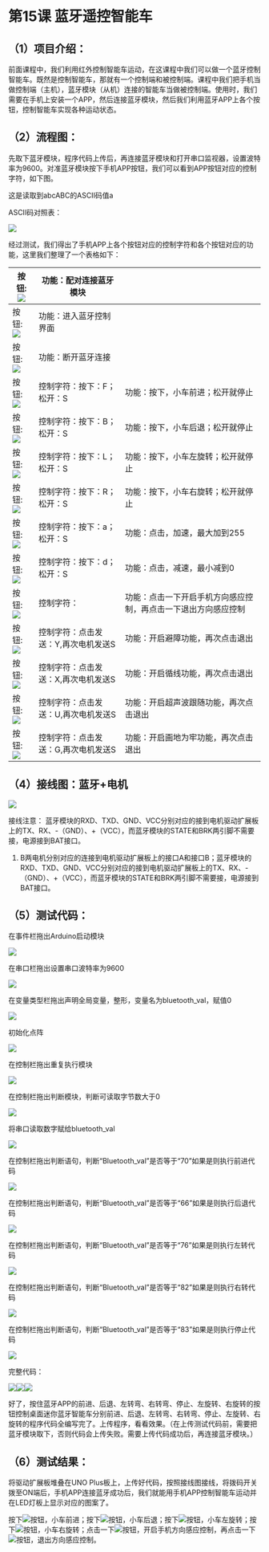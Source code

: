 


# 第15课 蓝牙遥控智能车

## （1）项目介绍：

前面课程中，我们利用红外控制智能车运动，在这课程中我们可以做一个蓝牙控制智能车。既然是控制智能车，那就有一个控制端和被控制端。课程中我们把手机当做控制端（主机），蓝牙模块（从机）连接的智能车当做被控制端。使用时，我们需要在手机上安装一个APP，然后连接蓝牙模块，然后我们利用蓝牙APP上各个按钮，控制智能车实现各种运动状态。

## （2）流程图：

先取下蓝牙模块，程序代码上传后，再连接蓝牙模块和打开串口监视器，设置波特率为9600。对准蓝牙模块按下手机APP按钮，我们可以看到APP按钮对应的控制字符，如下图。

这是读取到abcABC的ASCII码值a

ASCII码对照表：

![](../../media/1a07a9bdabb77822c8d41071a0659ebc.png)

经过测试，我们得出了手机APP上各个按钮对应的控制字符和各个按钮对应的功能，这里我们整理了一个表格如下：









|按钮:![](../../media/1233714e0234b6245cedbc3eff07864d.png)|功能：配对连接蓝牙模块||
|-|-|-|
|按钮:![](../../media/35b811ab85a240ba2eabeffd8379b337.png)|功能：进入蓝牙控制界面|
|按钮:![](../../media/38f4b9a388eb3633c4b0f5c04545c130.png)|功能：断开蓝牙连接|
|按钮:![](../../media/6223550c3d79e8e0f594ca15c5238cc8.png)|控制字符：按下：F；松开：S|功能：按下，小车前进；松开就停止|
|按钮:![](../../media/fb1772180f8aa36921d330c3e34a2edb.png)|控制字符：按下：B；松开：S|功能：按下，小车后退；松开就停止|
|按钮:![](../../media/5caffc69e999fb670bafdaf2b5cccd6b.png)|控制字符：按下：L；松开：S|功能：按下，小车左旋转；松开就停止|
|按钮:![](../../media/1ceac7609237f50a37c963a342475c38.png)|控制字符：按下：R；松开：S|功能：按下，小车右旋转；松开就停止|
|按钮:![](../../media/049343f587e0e7cf19fe8b665d735321.png)|控制字符：按下：a；松开：S|功能：点击，加速，最大加到255|
|按钮:![](../../media/264f77cce6018584b54f46676fee4247.png)|控制字符：按下：d；松开：S|功能：点击，减速，最小减到0|
|按钮:![](../../media/b2f9ad09c7912a461fff0af86298346e.png)|控制字符：|功能：点击一下开启手机方向感应控制，再点击一下退出方向感应控制|
|按钮:![](../../media/5aac2a167009fec900868ee75374b11a.png)|控制字符：点击发送：Y,再次电机发送S|功能：开启避障功能，再次点击退出|
|按钮:![](../../media/094b1761810aaed0e4ee1f466ea5f00b.png)|控制字符：点击发送：X,再次电机发送S|功能：开启循线功能，再次点击退出|
|按钮:![](../../media/8eaf85628b37873183a2940fe00d7b93.png)|控制字符：点击发送：U,再次电机发送S|功能：开启超声波跟随功能，再次点击退出|
|按钮:![](../../media/67ed8e9457f9b71d3ce93163dc3ce1e8.png)|控制字符：点击发送：G,再次电机发送S|功能：开启画地为牢功能，再次点击退出|




## （4）接线图：蓝牙+电机

![](../../media/2a6aab2b8fe9df074b546e3f513b9556.png)

接线注意：
蓝牙模块的RXD、TXD、GND、VCC分别对应的接到电机驱动扩展板上的TX、RX、-（GND）、+（VCC），而蓝牙模块的STATE和BRK两引脚不需要接，电源接到BAT接口。

1.  B两电机分别对应的连接到电机驱动扩展板上的接口A和接口B；蓝牙模块的RXD、TXD、GND、VCC分别对应的接到电机驱动扩展板上的TX、RX、-（GND）、+（VCC），而蓝牙模块的STATE和BRK两引脚不需要接，电源接到BAT接口。

## （5）测试代码：

在事件栏拖出Arduino启动模块

![](../../media/c7800df722e2941b48169c9bfdfe717d.png)

在串口栏拖出设置串口波特率为9600

![](../../media/3dece0a3aee5a541ed13fc3b5143b8c3.png)

在变量类型栏拖出声明全局变量，整形，变量名为bluetooth_val，赋值0

![](../../media/d1e19335208d22ef846dbcdec6d95a64.png)

初始化点阵

![](../../media/5b0215fc948cca04527bcaf4f4270b98.png)

在控制栏拖出重复执行模块

![](../../media/3edcdbbed1c4d1b6150c2784f1582b93.png)

在控制栏拖出判断模块，判断可读取字节数大于0

![](../../media/29eca93f33886da4fd95e16a31ef6a39.png)

将串口读取数字赋给bluetooth_val

![](../../media/3a63df099fec399b5ab5c6956c02ef17.png)

在控制栏拖出判断语句，判断“Bluetooth_val”是否等于“70”如果是则执行前进代码

![](../../media/9ad8da0f608f7fc56a6445f74d1da09e.png)

在控制栏拖出判断语句，判断“Bluetooth_val”是否等于“66”如果是则执行后退代码

![](../../media/8eea3ed4e9a3350c1122d85c8e6a5385.png)

在控制栏拖出判断语句，判断“Bluetooth_val”是否等于“76”如果是则执行左转代码

![](../../media/875673dc6f055b787fca161388db0f16.png)

在控制栏拖出判断语句，判断“Bluetooth_val”是否等于“82”如果是则执行右转代码

![](../../media/d4a83ac3b056a944c71da1851e420c52.png)

在控制栏拖出判断语句，判断“Bluetooth_val”是否等于“83”如果是则执行停止代码

![](../../media/f0659ffdb89ad0a0ba931201a901095e.png)

完整代码：

![](../../media/fac2f6287232ea09d22284ce4e97cf26.png)![](../../media/e2429478ef787061643f74bf8a22917f.png)![](../../media/35d2756959f294dc2ffc81d560cdbd63.png)

好了，按住蓝牙APP的前进、后退、左转弯、右转弯、停止、左旋转、右旋转的按钮控制桌面迷你蓝牙智能车分别前进、后退、左转弯、右转弯、停止、左旋转、右旋转的程序代码全编写完了。上传程序，看看效果。（在上传测试代码前，需要把蓝牙模块取下，否则代码会上传失败。需要上传代码成功后，再连接蓝牙模块。）

## （6）测试结果：

将驱动扩展板堆叠在UNO Plus板上，上传好代码，按照接线图接线，将拨码开关拨至ON端后，手机APP连接蓝牙成功后，我们就能用手机APP控制智能车运动并在LED灯板上显示对应的图案了。

按下![](../../media/7116d72a22a699991156feac4746ae2a.png)按钮，小车前进；按下![](../../media/0e99537a6cf32884ec107963e5107298.png)按钮，小车后退；按下![](../../media/e2dba3bd895f7d39fac137d74ff1b834.png)按钮，小车左旋转；按下![](../../media/3149880e1a7d4b1d61a43d586caade5a.png)按钮，小车右旋转；点击一下![](../../media/aa34fbcb6fb84503689c22e567e15881.png)按钮，开启手机方向感应控制，再点击一下![](../../media/aa34fbcb6fb84503689c22e567e15881.png)按钮，退出方向感应控制。



